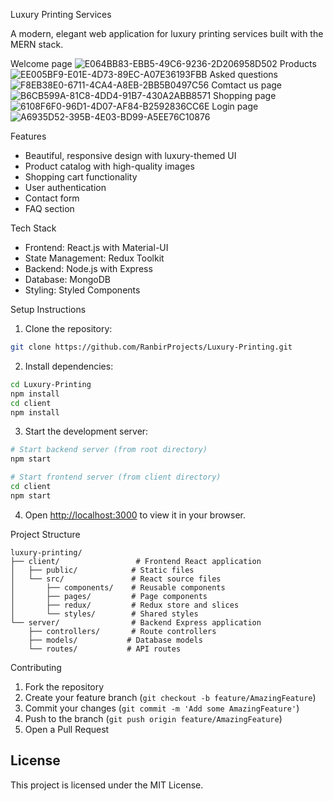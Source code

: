Luxury Printing Services

A modern, elegant web application for luxury printing services built with the MERN stack.

Welcome page 
![E064BB83-EBB5-49C6-9236-2D206958D502](https://github.com/user-attachments/assets/f33e40a3-183e-4eee-b45c-112f6255449c)
Products
![EE005BF9-E01E-4D73-89EC-A07E36193FBB](https://github.com/user-attachments/assets/adbea20b-70b1-474c-a74c-42e3999171c9)
Asked questions
![F8EB38E0-6711-4CA4-A8EB-2BB5B0497C56](https://github.com/user-attachments/assets/3ab16d41-690d-4ed4-835a-38a130fe4783)
Comtact us page
![B6CB599A-81C8-4DD4-91B7-430A2ABB8571](https://github.com/user-attachments/assets/0fafbb46-72da-4c19-b9e7-2054ff98471e)
Shopping page
![6108F6F0-96D1-4D07-AF84-B2592836CC6E](https://github.com/user-attachments/assets/6ed0f663-0af1-4686-8a1e-9bf1efef4df9)
Login page
![A6935D52-395B-4E03-BD99-A5EE76C10876](https://github.com/user-attachments/assets/8ad6a105-c9fb-4f58-944a-f1391a45193a)








Features

- Beautiful, responsive design with luxury-themed UI
- Product catalog with high-quality images
- Shopping cart functionality
- User authentication
- Contact form
- FAQ section

 Tech Stack

- Frontend: React.js with Material-UI
- State Management: Redux Toolkit
- Backend: Node.js with Express
- Database: MongoDB
- Styling: Styled Components

Setup Instructions

1. Clone the repository:
```bash
git clone https://github.com/RanbirProjects/Luxury-Printing.git
```

2. Install dependencies:
```bash
cd Luxury-Printing
npm install
cd client
npm install
```

3. Start the development server:
```bash
# Start backend server (from root directory)
npm start

# Start frontend server (from client directory)
cd client
npm start
```

4. Open [http://localhost:3000](http://localhost:3000) to view it in your browser.

Project Structure

```
luxury-printing/
├── client/                 # Frontend React application
│   ├── public/            # Static files
│   └── src/               # React source files
│       ├── components/    # Reusable components
│       ├── pages/         # Page components
│       ├── redux/         # Redux store and slices
│       └── styles/        # Shared styles
└── server/                # Backend Express application
    ├── controllers/       # Route controllers
    ├── models/           # Database models
    └── routes/           # API routes
```

Contributing

1. Fork the repository
2. Create your feature branch (`git checkout -b feature/AmazingFeature`)
3. Commit your changes (`git commit -m 'Add some AmazingFeature'`)
4. Push to the branch (`git push origin feature/AmazingFeature`)
5. Open a Pull Request

## License

This project is licensed under the MIT License. 
